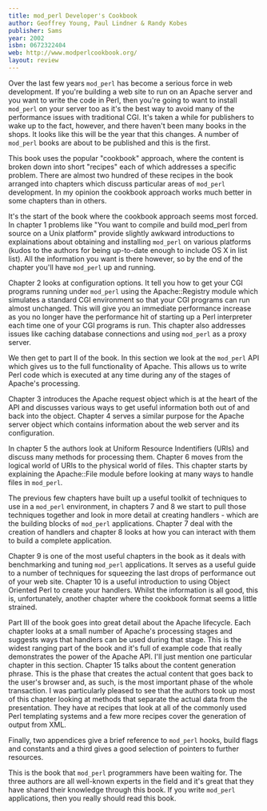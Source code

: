 ```yaml
---
title: mod_perl Developer's Cookbook
author: Geoffrey Young, Paul Lindner & Randy Kobes 
publisher: Sams
year: 2002
isbn: 0672322404
web: http://www.modperlcookbook.org/
layout: review
---
```

 
Over the last few years `mod_perl` has become a
serious force in web development. If you're building a web site to
run on an Apache server and you want to write the code in Perl, then
you're going to want to install `mod_perl` on your server
too as it's the best way to avoid many of the performance issues with
traditional CGI. It's taken a while for publishers to wake up to the fact, 
however, and there haven't been many books in the shops. It looks like this
will be the year that this changes. A number of `mod_perl`
books are about to be published and this is the first.

This book uses the popular "cookbook" approach, where the 
content is broken down into short "recipes" each of which addresses 
a specific problem. There are almost two hundred of these recipes
in the book arranged into chapters which discuss particular areas
of `mod_perl` development. In my opinion the cookbook
approach works much better in some chapters than in others.

It's the start of the book where the cookbook approach seems most
forced. In chapter 1 problems like "You want to compile and build mod_perl 
from source on a Unix platform" provide slightly awkward introductions to
explainations about obtaining and installing `mod_perl` on
various platforms (kudos to the authors for being up-to-date enough
to include OS X in list list). All the information you want is there
however, so by the end of the chapter you'll have `mod_perl`
up and running.

Chapter 2 looks at configuration options. It tell you how to
get your CGI programs running under `mod_perl` using the
Apache::Registry module which simulates a standard CGI environment so
that your CGI programs can run almost unchanged. This will give you an
immediate performance increase as you no longer have the performance
hit of starting up a Perl interpreter each time one of your CGI programs
is run. This chapter also addresses issues like caching database 
connections and using `mod_perl` as a proxy server.

We then get to part II of the book. In this section we look at the 
`mod_perl` API which gives us to the full functionality of Apache. 
This allows us to write Perl code which is executed at any time during any 
of the stages of Apache's processing.

Chapter 3 introduces the Apache request object which is at the
heart of the API and discusses various ways to get useful information
both out of and back into the object. Chapter 4 serves a similar
purpose for the Apache server object which contains information about
the web server and its configuration.

In chapter 5 the authors look at Uniform Resource Indentifiers
(URIs) and discuss many methods for processing them. Chapter 6 moves
from the logical world of URIs to the physical world of files. This
chapter starts by explaining the Apache::File module before looking
at many ways to handle files in `mod_perl`.

The previous few chapters have built up a useful toolkit of
techniques to use in a `mod_perl` environment, in chapters
7 and 8 we start to pull those techniques together and look in more
detail at creating handlers - which are the building blocks of 
`mod_perl` applications. Chapter 7 deal with the creation
of handlers and chapter 8 looks at how you can interact with them to
build a complete application.

Chapter 9 is one of the most useful chapters in the book as it
deals with benchmarking and tuning `mod_perl` applications.
It serves as a useful guide to a number of techniques for squeezing 
the last drops of performance out of your web site. Chapter 10 is
a useful introduction to using Object Oriented Perl to create your
handlers. Whilst the information is all good, this is, unfortunately,
another chapter where the cookbook format seems a little strained.

Part III of the book goes into great detail about the Apache
lifecycle. Each chapter looks at a small number of Apache's
processing stages and suggests ways that handlers can be used 
during that stage. This is the widest ranging part of the book and
it's full of example code that really demonstrates the power of the
Apache API. I'll just mention one particular chapter in this section.
Chapter 15 talks about the content generation phrase. This is the
phase that creates the actual content that goes back to the user's 
browser and, as such, is the most important phase of the whole 
transaction. I was particularly pleased to see that the authors
took up most of this chapter looking at methods that separate the 
actual data from the presentation. They have at recipes that look at
all of the commonly used Perl templating systems and a few more
recipes cover the generation of output from XML.

Finally, two appendices give a brief reference to `mod_perl`
hooks, build flags and constants and a third gives a good selection of
pointers to further resources.

This is the book that `mod_perl` programmers have been
waiting for. The three authors are all well-known experts in the field
and it's great that they have shared their knowledge through this book.
If you write `mod_perl` applications, then you really should
read this book.

